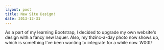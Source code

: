 ```yaml
---
layout: post
title: New Site Design!
date: 2013-12-31
---
```

As a part of my learning Bootstrap, I decided to upgrade my own website's design with a fancy new laquer. Also, my thzinc-a-day photo now shows up, which is something I've been wanting to integrate for a while now. W00t!
